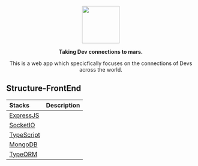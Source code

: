 <p align="center"><img height=100 src="https://i.postimg.cc/7L0M5g62/Loho.jpg" /></p>

<p align="center">
  <strong>Taking Dev connections to mars.</strong>
</p>

<p align="center">This is a web app which specicfically focuses on the connections of Devs across the world.</p>

## Structure-FrontEnd

|  Stacks                                       |      Description                |
| :-------------------                          | :-------------------:           |
|  [ExpressJS](https://expressjs.com/)          |                                 |
|  [SocketIO](https://socket.io/)               |                                 |
|  [TypeScript](https://www.typescriptlang.org/)|                                 |  
|  [MongoDB](https://www.mongodb.com/)          |                                 |
|  [TypeORM](https://typeorm.io/#/)             |                                 |
